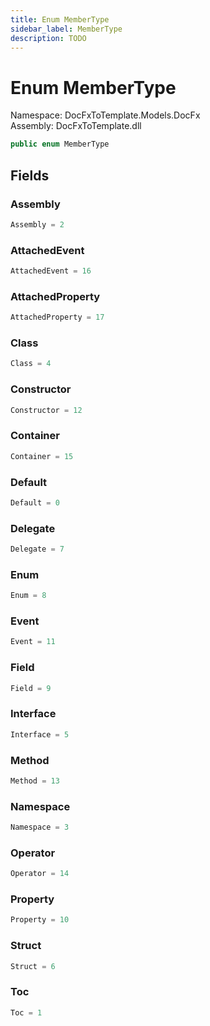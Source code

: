 ```yaml
---
title: Enum MemberType
sidebar_label: MemberType
description: TODO
---
```


# Enum MemberType
Namespace: DocFxToTemplate.Models.DocFx   
Assembly: DocFxToTemplate.dll
    
   

```csharp title="src/DocFxToTemplate/Models/DocFx/MemberType.cs#5" 
public enum MemberType
```

   

   

   

   

## Fields
### Assembly
   
```csharp title="src/DocFxToTemplate/Models/DocFx/MemberType.cs#9"
Assembly = 2
```
### AttachedEvent
   
```csharp title="src/DocFxToTemplate/Models/DocFx/MemberType.cs#23"
AttachedEvent = 16
```
### AttachedProperty
   
```csharp title="src/DocFxToTemplate/Models/DocFx/MemberType.cs#24"
AttachedProperty = 17
```
### Class
   
```csharp title="src/DocFxToTemplate/Models/DocFx/MemberType.cs#11"
Class = 4
```
### Constructor
   
```csharp title="src/DocFxToTemplate/Models/DocFx/MemberType.cs#19"
Constructor = 12
```
### Container
   
```csharp title="src/DocFxToTemplate/Models/DocFx/MemberType.cs#22"
Container = 15
```
### Default
   
```csharp title="src/DocFxToTemplate/Models/DocFx/MemberType.cs#7"
Default = 0
```
### Delegate
   
```csharp title="src/DocFxToTemplate/Models/DocFx/MemberType.cs#14"
Delegate = 7
```
### Enum
   
```csharp title="src/DocFxToTemplate/Models/DocFx/MemberType.cs#15"
Enum = 8
```
### Event
   
```csharp title="src/DocFxToTemplate/Models/DocFx/MemberType.cs#18"
Event = 11
```
### Field
   
```csharp title="src/DocFxToTemplate/Models/DocFx/MemberType.cs#16"
Field = 9
```
### Interface
   
```csharp title="src/DocFxToTemplate/Models/DocFx/MemberType.cs#12"
Interface = 5
```
### Method
   
```csharp title="src/DocFxToTemplate/Models/DocFx/MemberType.cs#20"
Method = 13
```
### Namespace
   
```csharp title="src/DocFxToTemplate/Models/DocFx/MemberType.cs#10"
Namespace = 3
```
### Operator
   
```csharp title="src/DocFxToTemplate/Models/DocFx/MemberType.cs#21"
Operator = 14
```
### Property
   
```csharp title="src/DocFxToTemplate/Models/DocFx/MemberType.cs#17"
Property = 10
```
### Struct
   
```csharp title="src/DocFxToTemplate/Models/DocFx/MemberType.cs#13"
Struct = 6
```
### Toc
   
```csharp title="src/DocFxToTemplate/Models/DocFx/MemberType.cs#8"
Toc = 1
```
   

   

   

   

   